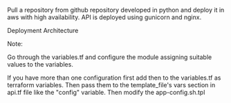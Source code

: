 Pull a repository from github repository developed in python and deploy 
it in aws with high availability.
API is deployed using gunicorn and nginx.


Deployment Architecture


			
			
Note: 

Go through the variables.tf and configure the module assigning suitable values to the variables.


If you have more than one configuration first add then to the variables.tf as terraform variables.
Then pass them to the template_file's vars section in api.tf file like the "config" variable.
Then modify the app-config.sh.tpl







